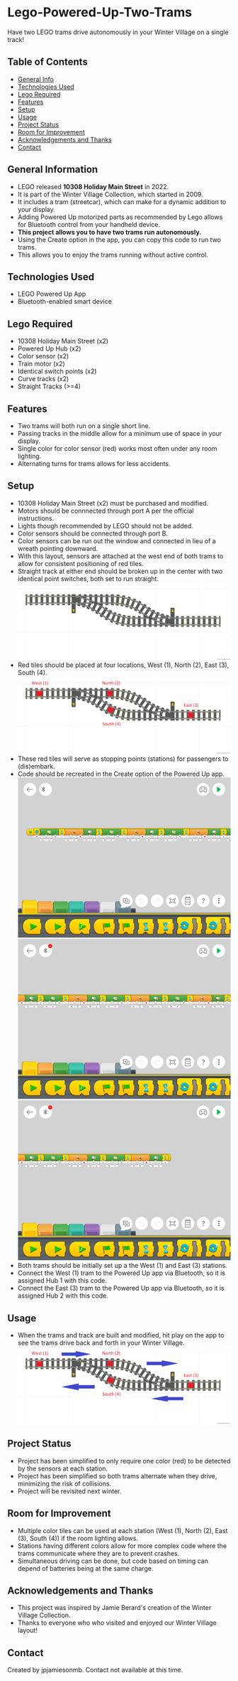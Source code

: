 # Lego-Powered-Up-Two-Trams

Have two LEGO trams drive autonomously in your Winter Village on a single track!

## Table of Contents
* [General Info](#general-information)
* [Technologies Used](#technologies-used)
* [Lego Required](#lego-required)
* [Features](#features)
* [Setup](#setup)
* [Usage](#usage)
* [Project Status](#project-status)
* [Room for Improvement](#room-for-improvement)
* [Acknowledgements and Thanks](#acknowledgements-and-thanks)
* [Contact](#contact)

## General Information
- LEGO released **10308 Holiday Main Street** in 2022.
- It is part of the Winter Village Collection, which started in 2009.
- It includes a tram (streetcar), which can make for a dynamic addition to your display.
- Adding Powered Up motorized parts as recommended by Lego allows for Bluetooth control from your handheld device.
- **This project allows you to have two trams run autonomously.**
- Using the Create option in the app, you can copy this code to run two trams.
- This allows you to enjoy the trams running without active control.

## Technologies Used
- LEGO Powered Up App
- Bluetooth-enabled smart device

## Lego Required
- 10308 Holiday Main Street (x2)
- Powered Up Hub (x2)
- Color sensor (x2)
- Train motor (x2)
- Identical switch points (x2)
- Curve tracks (x2)
- Straight Tracks (>=4)

## Features
- Two trams will both run on a single short line.
- Passing tracks in the middle allow for a minimum use of space in your display.
- Single color for color sensor (red) works most often under any room lighting.
- Alternating turns for trams allows for less accidents.

## Setup
- 10308 Holiday Main Street (x2) must be purchased and modified.
- Motors should be connnected through port A per the official instructions.
- Lights though recommended by LEGO should not be added.
- Color sensors should be connected through port B.
- Color sensors can be run out the window and connected in lieu of a wreath pointing downward.
- With this layout, sensors are attached at the west end of both trams to allow for consistent positioning of red tiles.
- Straight track at either end should be broken up in the center with two identical point switches, both set to run straight.
![Track Layout](https://github.com/jpjamiesonmb/Lego-Powered-Up-Two-Trams/blob/main/Lego-Two-Trams-Track-1.png)
- Red tiles should be placed at four locations, West (1), North (2), East (3), South (4).
![Station Layout](https://github.com/jpjamiesonmb/Lego-Powered-Up-Two-Trams/blob/main/Lego-Two-Trams-Track-3-Stations.png)
- These red tiles will serve as stopping points (stations) for passengers to (dis)embark.
- Code should be recreated in the Create option of the Powered Up app.
![Code 1](https://github.com/jpjamiesonmb/Lego-Powered-Up-Two-Trams/blob/main/Lego-Two-Trams-Code-1.PNG)
![Code 2](https://github.com/jpjamiesonmb/Lego-Powered-Up-Two-Trams/blob/main/Lego-Two-Trams-Code-2.PNG)
![Code 3](https://github.com/jpjamiesonmb/Lego-Powered-Up-Two-Trams/blob/main/Lego-Two-Trams-Code-3.PNG)
- Both trams should be initially set up a the West (1) and East (3) stations.
- Connect the West (1) tram to the Powered Up app via Bluetooth, so it is assigned Hub 1 with this code.
- Connect the East (3) tram to the Powered Up app via Bluetooth, so it is assigned Hub 2 with this code.

## Usage
- When the trams and track are built and modified, hit play on the app to see the trams drive back and forth in your Winter Village.
![Tram Flow](https://github.com/jpjamiesonmb/Lego-Powered-Up-Two-Trams/blob/main/Lego-Two-Trams-Track-4-Flow.png)

## Project Status
- Project has been simplified to only require one color (red) to be detected by the sensors at each station.  
- Project has been simplified so both trams alternate when they drive, minimizing the risk of collisions.
- Project will be revisited next winter. 

## Room for Improvement
- Multiple color tiles can be used at each station (West (1), North (2), East (3), South (4)) if the room lighting allows. 
- Stations having different colors allow for more complex code where the trams communicate where they are to prevent crashes.
- Simultaneous driving can be done, but code based on timing can depend of batteries being at the same charge. 

## Acknowledgements and Thanks
- This project was inspired by Jamie Berard's creation of the Winter Village Collection.
- Thanks to everyone who who visited and enjoyed our Winter Village layout!

## Contact
Created by jpjamiesonmb. Contact not available at this time.
